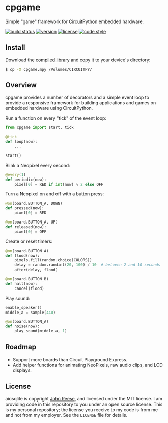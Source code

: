 cpgame
======

Simple "game" framework for [CircuitPython][] embedded hardware.

[![build status](https://travis-ci.org/jreese/cpgame.svg?branch=master)](https://travis-ci.org/jreese/cpgame)
[![version](https://img.shields.io/pypi/v/cpgame.svg)](https://pypi.org/project/cpgame)
[![license](https://img.shields.io/pypi/l/cpgame.svg)](https://github.com/jreese/cpgame/blob/master/LICENSE)
[![code style](https://img.shields.io/badge/code%20style-black-000000.svg)](https://github.com/ambv/black)


Install
-------

Download the [compiled library][cpgame.mpy] and copy it to your device's directory:

```bash
$ cp -X cpgame.mpy /Volumes/CIRCUITPY/
```

[cpgame.mpy]: https://github.com/jreese/cpgame/releases/download/v0.5/cpgame.mpy


Overview
--------

cpgame provides a number of decorators and a simple event loop to provide a responsive
framework for building applications and games on embedded hardware using CircuitPython.

Run a function on every "tick" of the event loop:

```python
from cpgame import start, tick

@tick
def loop(now):
    ...

start()
```

Blink a Neopixel every second:

```python
@every(1)
def periodic(now):
    pixel[0] = RED if int(now) % 2 else OFF
```

Turn a Neopixel on and off with a button press:

```python
@on(board.BUTTON_A, DOWN)
def pressed(now):
    pixel[0] = RED

@on(board.BUTTON_A, UP)
def released(now):
    pixel[0] = OFF
```

Create or reset timers:

```python
@on(board.BUTTON_A)
def flood(now):
    pixels.fill(random.choice(COLORS))
    delay = random.randint(20, 100) / 10  # between 2 and 10 seconds
    after(delay, flood)

@on(board.BUTTON_B)
def halt(now):
    cancel(flood)
```

Play sound:

```python
enable_speaker()
middle_a = sample(440)

@on(board.BUTTON_A)
def noise(now):
    play_sound(middle_a, 1)
```


Roadmap
-------

* Support more boards than Circuit Playground Express.
* Add helper functions for animating NeoPixels, raw audio clips, and LCD displays.


License
-------

aiosqlite is copyright [John Reese](https://jreese.sh), and licensed under the
MIT license.  I am providing code in this repository to you under an open source
license.  This is my personal repository; the license you receive to my code
is from me and not from my employer. See the `LICENSE` file for details.

[CircuitPython]: https://circuitpython.org